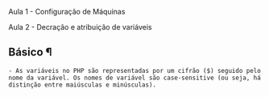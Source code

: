 Aula 1
    - Configuração de Máquinas

Aula 2
    - Decração e atribuição de variáveis

## Básico ¶

    - As variáveis no PHP são representadas por um cifrão ($) seguido pelo nome da variável. Os nomes de variável são case-sensitive (ou seja, há distinção entre maiúsculas e minúsculas).
